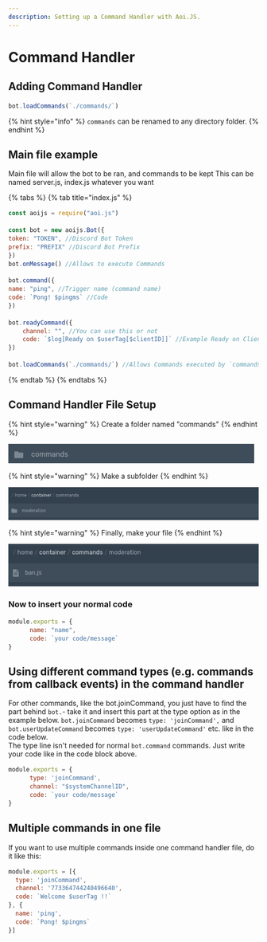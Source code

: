 ```yaml
---
description: Setting up a Command Handler with Aoi.JS.
---
```


# Command Handler

## Adding Command Handler

```javascript
bot.loadCommands(`./commands/`)
```

{% hint style="info" %}
`commands` can be renamed to any directory folder.
{% endhint %}

## **Main file example**

Main file will allow the bot to be ran, and commands to be kept This can be named server.js, index.js whatever you want

{% tabs %}
{% tab title="index.js" %}
```javascript
const aoijs = require("aoi.js")

const bot = new aoijs.Bot({
token: "TOKEN", //Discord Bot Token
prefix: "PREFIX" //Discord Bot Prefix
})
bot.onMessage() //Allows to execute Commands

bot.command({
name: "ping", //Trigger name (command name)
code: `Pong! $pingms` //Code
})

bot.readyCommand({
    channel: "", //You can use this or not
    code: `$log[Ready on $userTag[$clientID]]` //Example Ready on Client
})

bot.loadCommands(`./commands/`) //Allows Commands executed by `commands` folder
```
{% endtab %}
{% endtabs %}

## Command Handler File Setup

{% hint style="warning" %}
Create a folder named "commands"
{% endhint %}

![](../../.gitbook/assets/screenshot-2020-11-23-at-9.54.22-pm.png)

{% hint style="warning" %}
Make a subfolder
{% endhint %}

![Subfolder could be used as a category like a discord category](../../.gitbook/assets/screenshot-2020-11-23-at-9.57.28-pm.png)

{% hint style="warning" %}
Finally, make your file
{% endhint %}

![Name of file: commandName.js](../../.gitbook/assets/screenshot-2020-11-23-at-10.00.16-pm.png)

### Now to insert your normal code

```javascript
module.exports = {
      name: "name",
      code: `your code/message`
}
```

## Using different command types \(e.g. commands from callback events\) in the command handler

For other commands, like the bot.joinCommand, you just have to find the part behind `bot.`- take it and insert this part at the type option as in the example below. `bot.joinCommand` becomes `type: 'joinCommand',` and  
`bot.userUpdateCommand` becomes `type: 'userUpdateCommand'` etc. like in the code below.  
The type line isn't needed for normal `bot.command` commands. Just write your code like in the code block above.

```javascript
module.exports = {
      type: 'joinCommand',
      channel: "$systemChannelID",
      code: `your code/message`
}
```

## Multiple commands in one file

If you want to use multiple commands inside one command handler file, do it like this:

```javascript
module.exports = [{
  type: 'joinCommand',
  channel: '773364744240496640',
  code: `Welcome $userTag !!`
}, {
  name: 'ping',
  code: `Pong! $pingms`
}]
```

